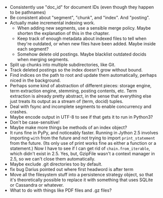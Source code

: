 * Consistently use "doc_id" for document IDs (even though they happen
  to be pathnames)
* Be consistent about "segment", "chunk", and "index".  And "posting".
* Actually make incremental indexing work.
    * When adding new segments, use a sensible merge policy.  Maybe
      shorten the explanation of this in the chapter.
    * Keep track of enough metadata about indexed files to tell when
      they're outdated, or when new files have been added.  Maybe
      inside each segment?
    * Somehow delete old postings.  Maybe blacklist outdated docids
      when merging segments.
* Split up chunks into multiple subdirectories, like Git.
* Track deleted postings so the index doesn't grow without bound.
* Find indices on the path to root and update them automatically,
  perhaps niced in the background.
* Perhaps some kind of abstraction of different pieces: storage
  engine, term extraction engine, stemming, posting contents, etc.
  Term extraction is already
  pretty abstract, in the sense that everything else just treats its
  output as a stream of (term, docid) tuples.
* Deal with fsync and incomplete segments to enable concurrency and
  crashes.
* Maybe encode output in UTF-8 to see if that gets it to run in
  Python3?
* Don't be case-sensitive!
* Maybe make more things be methods of an index object?
* It runs fine in PyPy, and noticeably faster.  Running in Jython 2.5
  involves importing `with` from the future and not trying to import
  `print_statement` from the future.  (Its only use of print works
  fine as either a function or a statement.)  Now I have to see if I
  can get rid of `chain.from_iterable`, which didn't exist in 2.5.
  Yes, but, GzipFile wasn't a context manager in 2.5, so we can't
  close them automatically.
* Maybe exclude .git directories too by default.
* fix bug Darius pointed out where first headword is after term
* Move all the filesystem stuff into a persistence strategy object, so
  that it's theoretically possible to replace it with something that
  uses SQLite or Cassandra or whatever.
* What to do with things like PDF files and .gz files?

